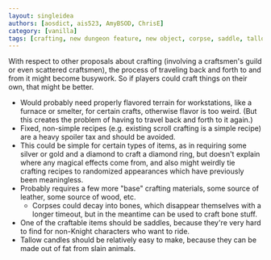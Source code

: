 ```yaml
---
layout: singleidea
authors: [aosdict, ais523, AmyBSOD, ChrisE]
category: [vanilla]
tags: [crafting, new dungeon feature, new object, corpse, saddle, tallow candle, former bigidea]
---
```

With respect to other proposals about crafting (involving a craftsmen's guild or
even scattered craftsmen), the process of traveling back and forth to and from
it might become busywork. So if players could craft things on their own, that
might be better.
* Would probably need properly flavored terrain for workstations, like a furnace
  or smelter, for certain crafts, otherwise flavor is too weird. (But this
  creates the problem of having to travel back and forth to it again.)
* Fixed, non-simple recipes (e.g. existing scroll crafting is a simple recipe)
  are a heavy spoiler tax and should be avoided.
* This could be simple for certain types of items, as in requiring some silver
  or gold and a diamond to craft a diamond ring, but doesn't explain where any
  magical effects come from, and also might weirdly tie crafting recipes to
  randomized appearances which have previously been meaningless.
* Probably requires a few more "base" crafting materials, some source of
  leather, some source of wood, etc.
  * Corpses could decay into bones, which disappear themselves with a longer
    timeout, but in the meantime can be used to craft bone stuff.
* One of the craftable items should be saddles, because they're very hard to
  find for non-Knight characters who want to ride.
* Tallow candles should be relatively easy to make, because they can be made out
  of fat from slain animals.
